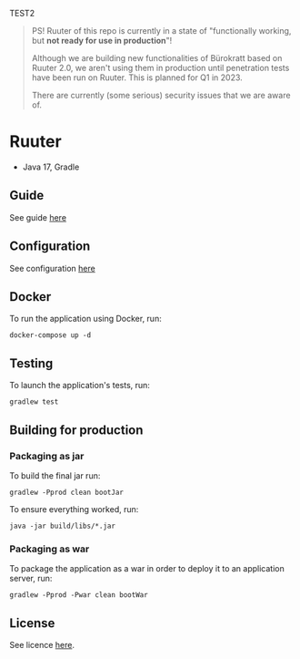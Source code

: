 TEST2
> PS! Ruuter of this repo is currently in a state of "functionally working, but **not ready for use in production**"!
>
> Although we are building new functionalities of Bürokratt based on Ruuter 2.0, we aren't using them in production until penetration tests have been run on Ruuter. This is planned for Q1 in 2023.
>
> There are currently (some serious) security issues that we are aware of.

# Ruuter
- Java 17, Gradle

## Guide
See guide [here](./samples/GUIDE.md)

## Configuration
See configuration [here](./samples/CONFIGURATION.md)

## Docker

To run the application using Docker, run:

```
docker-compose up -d
```

## Testing

To launch the application's tests, run:

```
gradlew test
```


## Building for production

### Packaging as jar

To build the final jar run:

```
gradlew -Pprod clean bootJar
```

To ensure everything worked, run:

```
java -jar build/libs/*.jar
```

### Packaging as war

To package the application as a war in order to deploy it to an application server, run:

```
gradlew -Pprod -Pwar clean bootWar
```

## License

See licence [here](LICENSE).
